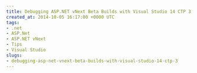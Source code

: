 ```yaml
---
title: Debugging ASP.NET vNext Beta Builds with Visual Studio 14 CTP 3
created_at: 2014-10-05 16:17:00 +0000 UTC
tags:
- .net
- ASP.Net
- ASP.NET vNext
- Tips
- Visual Studio
slugs:
- debugging-asp-net-vnext-beta-builds-with-visual-studio-14-ctp-3
---
```

